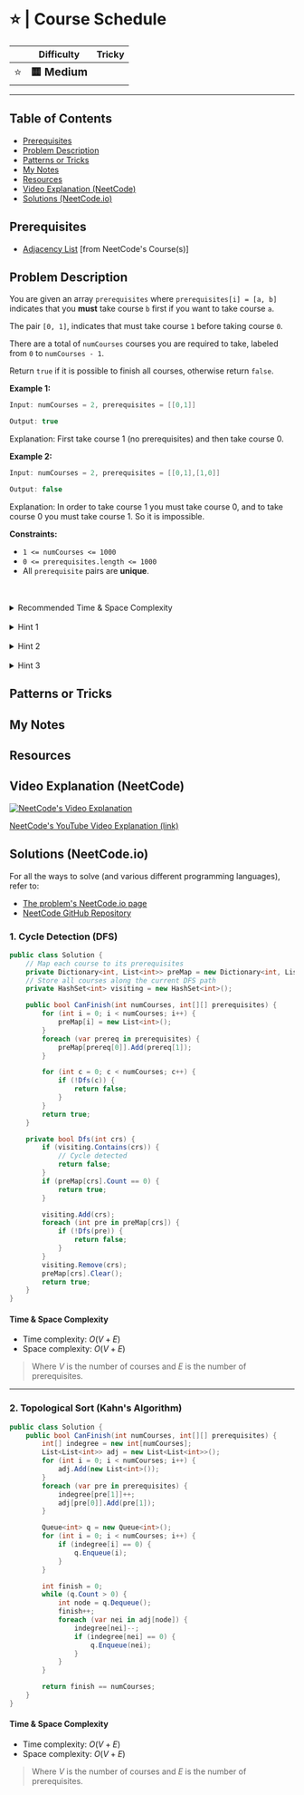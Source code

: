 # ⭐ | Course Schedule

|   | Difficulty | Tricky |
|---|------------|--------|
| <big>⭐<big> | <big>**🟨 Medium**</big> | <big></big> |


---

## Table of Contents

- [Prerequisites](#prerequisites)
- [Problem Description](#problem-description)
- [Patterns or Tricks](#patterns-or-tricks)
- [My Notes](#my-notes)
- [Resources](#resources)
- [Video Explanation (NeetCode)](#video-explanation-neetcode)
- [Solutions (NeetCode.io)](#solutions-neetcodeio)
    


## Prerequisites
- [Adjacency List](https://neetcode.io/courses/dsa-for-beginners/31) [from NeetCode's Course(s)]


## Problem Description
You are given an array `prerequisites` where `prerequisites[i] = [a, b]` indicates that you **must** take course `b` first if you want to take course `a`.

The pair `[0, 1]`, indicates that must take course `1` before taking course `0`.

There are a total of `numCourses` courses you are required to take, labeled from `0` to `numCourses - 1`. 

Return `true` if it is possible to finish all courses, otherwise return `false`.

**Example 1:**

```java
Input: numCourses = 2, prerequisites = [[0,1]]

Output: true
```
Explanation: First take course 1 (no prerequisites) and then take course 0.

**Example 2:**

```java
Input: numCourses = 2, prerequisites = [[0,1],[1,0]]

Output: false
```

Explanation: In order to take course 1 you must take course 0, and to take course 0 you must take course 1. So it is impossible.

**Constraints:**
* `1 <= numCourses <= 1000`
* `0 <= prerequisites.length <= 1000`
* All `prerequisite` pairs are **unique**.

<br>
<br>
<details class="hint-accordion">  
    <summary>Recommended Time & Space Complexity</summary>
    <p>
    You should aim for a solution with <code>O(V + E)</code> time and <code>O(V + E)</code> space, where <code>V</code> is the number of courses (nodes) and <code>E</code> is the number of prerequisites (edges).
    </p>
</details>

<br>
<details class="hint-accordion">  
    <summary>Hint 1</summary>
    <p>
    Consider the problem as a graph where courses represent the nodes, and <code>prerequisite[i] = [a, b]</code> represents a directed edge from <code>a</code> to <code>b</code>. We need to determine whether the graph contains a cycle. Why? Because if there is a cycle, it is impossible to complete the courses involved in the cycle. Can you think of an algorithm to detect cycle in a graph?
    </p>
</details>

<br>
<details class="hint-accordion">  
    <summary>Hint 2</summary>
    <p>
    We can use the Depth First Search (DFS) algorithm to detect a cycle in a graph. We iterate over each course, run a DFS from that course, and first try to finish its prerequisite courses by recursively traversing through them. To detect a cycle, we initialize a hash set called <code>path</code>, which contains the nodes visited in the current DFS call. If we encounter a course that is already in the <code>path</code>, we can conclude that a cycle is detected. How would you implement it?
    </p>
</details>

<br>
<details class="hint-accordion">  
    <summary>Hint 3</summary>
    <p>
     We run a DFS starting from each course by initializing a hash set, <code>path</code>, to track the nodes in the current DFS call. At each step of the DFS, we return <code>false</code> if the current node is already in the <code>path</code>, indicating a cycle. We recursively traverse the neighbors of the current node, and if any of the neighbor DFS calls detect a cycle, we immediately return <code>false</code>. Additionally, we clear the neighbors list of a node when no cycle is found from that node to avoid revisiting those paths again.
    </p>
</details>

## Patterns or Tricks
<!-- This section is for any patterns or tricks noticed/spotted when solving the question which we can use as an indication of using the same approach(es) used here when facing another problems somewhat like this. -->

## My Notes


## Resources


## Video Explanation (NeetCode)
[![NeetCode's Video Explanation](https://img.youtube.com/vi/EgI5nU9etnU/0.jpg)](https://www.youtube.com/watch?v=EgI5nU9etnU)

[NeetCode's YouTube Video Explanation (link)](https://www.youtube.com/watch?v=EgI5nU9etnU)


## Solutions (NeetCode.io)
For all the ways to solve (and various different programming languages), refer to:
- [The problem's NeetCode.io page](https://neetcode.io/problems/course-schedule)
- [NeetCode GitHub Repository](https://github.com/neetcode-gh/leetcode)

### 1. Cycle Detection (DFS)






```csharp
public class Solution {
    // Map each course to its prerequisites
    private Dictionary<int, List<int>> preMap = new Dictionary<int, List<int>>();
    // Store all courses along the current DFS path
    private HashSet<int> visiting = new HashSet<int>();

    public bool CanFinish(int numCourses, int[][] prerequisites) {
        for (int i = 0; i < numCourses; i++) {
            preMap[i] = new List<int>();
        }
        foreach (var prereq in prerequisites) {
            preMap[prereq[0]].Add(prereq[1]);
        }

        for (int c = 0; c < numCourses; c++) {
            if (!Dfs(c)) {
                return false;
            }
        }
        return true;
    }

    private bool Dfs(int crs) {
        if (visiting.Contains(crs)) {
            // Cycle detected
            return false;
        }
        if (preMap[crs].Count == 0) {
            return true;
        }

        visiting.Add(crs);
        foreach (int pre in preMap[crs]) {
            if (!Dfs(pre)) {
                return false;
            }
        }
        visiting.Remove(crs);
        preMap[crs].Clear();
        return true;
    }
}
```




#### Time & Space Complexity

* Time complexity: $O(V + E)$
* Space complexity: $O(V + E)$

> Where $V$ is the number of courses and $E$ is the number of prerequisites.

---

### 2. Topological Sort (Kahn's Algorithm)






```csharp
public class Solution {
    public bool CanFinish(int numCourses, int[][] prerequisites) {
        int[] indegree = new int[numCourses];
        List<List<int>> adj = new List<List<int>>();
        for (int i = 0; i < numCourses; i++) {
            adj.Add(new List<int>());
        }
        foreach (var pre in prerequisites) {
            indegree[pre[1]]++;
            adj[pre[0]].Add(pre[1]);
        }

        Queue<int> q = new Queue<int>();
        for (int i = 0; i < numCourses; i++) {
            if (indegree[i] == 0) {
                q.Enqueue(i);
            }
        }

        int finish = 0;
        while (q.Count > 0) {
            int node = q.Dequeue();
            finish++;
            foreach (var nei in adj[node]) {
                indegree[nei]--;
                if (indegree[nei] == 0) {
                    q.Enqueue(nei);
                }
            }
        }

        return finish == numCourses;
    }
}
```




#### Time & Space Complexity

* Time complexity: $O(V + E)$
* Space complexity: $O(V + E)$

> Where $V$ is the number of courses and $E$ is the number of prerequisites.
